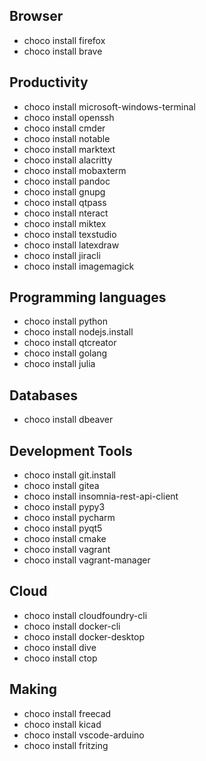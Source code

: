 



## Browser

  - choco install firefox
  - choco install brave

## Productivity

  - choco install microsoft-windows-terminal
  - choco install openssh
  - choco install cmder
  - choco install notable
  - choco install marktext
  - choco install alacritty
  - choco install mobaxterm
  - choco install pandoc
  - choco install gnupg
  - choco install qtpass
  - choco install nteract
  - choco install miktex
  - choco install texstudio
  - choco install latexdraw
  - choco install jiracli
  - choco install imagemagick

## Programming languages
  - choco install python
  - choco install nodejs.install
  - choco install qtcreator
  - choco install golang
  - choco install julia

## Databases

  - choco install dbeaver

## Development Tools
  - choco install git.install
  - choco install gitea
  - choco install insomnia-rest-api-client
  - choco install pypy3
  - choco install pycharm
  - choco install pyqt5
  - choco install cmake
  - choco install vagrant
  - choco install vagrant-manager

## Cloud

  - choco install cloudfoundry-cli
  - choco install docker-cli
  - choco install docker-desktop
  - choco install dive
  - choco install ctop

## Making
  - choco install freecad
  - choco install kicad
  - choco install vscode-arduino
  - choco install fritzing
